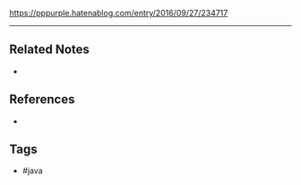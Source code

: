 https://pppurple.hatenablog.com/entry/2016/09/27/234717

---
## Related Notes
- 

## References
- 

## Tags
- #java 